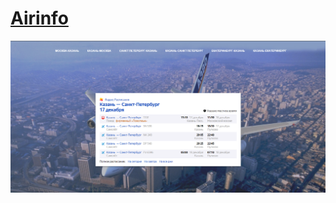# [Airinfo](http://khasanov.my.id/Airinfo.github.io/)

[![main](https://github.com/RFPanda/Airinfo.github.io/blob/master/assets/main.png)](https://airinfo.ml)
